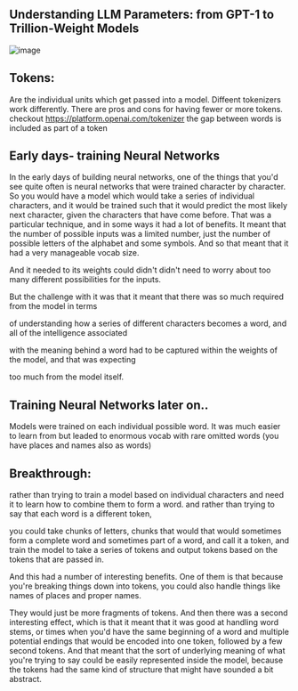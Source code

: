 ## Understanding LLM Parameters: from GPT-1 to Trillion-Weight Models

![image](https://github.com/user-attachments/assets/97d32d28-d646-4792-8dcc-6807b3554710)

## Tokens:
Are the individual units which get passed into a model. Diffeent tokenizers work differently. There are pros and cons for having fewer or more tokens. checkout https://platform.openai.com/tokenizer  the gap between words is included as part of a token

## Early days- training Neural Networks
In the early days of building neural networks, one of the things that you'd see quite often is neural 
networks that were trained character by character.
So you would have a model which would take a series of individual characters, and it would be trained such that it would predict the most likely next character, given the characters that have come before. That was a particular technique, and in some ways it had a lot of benefits. It meant that the number of possible inputs was a limited number, just the number of possible letters
of the alphabet and some symbols. And so that meant that it had a very manageable vocab size.

And it needed to its weights could didn't didn't need to worry about too many different possibilities
for the inputs.

But the challenge with it was that it meant that there was so much required from the model in terms

of understanding how a series of different characters becomes a word, and all of the intelligence associated

with the meaning behind a word had to be captured within the weights of the model, and that was expecting

too much from the model itself.

## Training Neural Networks later on..
Models were trained on each individual possible word. It was much easier to learn from but leaded to enormous vocab with rare omitted words (you have places and names also as words)

## Breakthrough:
 rather than trying to train a model based on individual characters and need it to learn how to combine them to form a word. and rather than trying to say that each word is a different token, 

you could take chunks of letters, chunks that would that would sometimes form a complete word and sometimes part of a word, and call it a token, and train the model to take a series of tokens and output tokens based on the tokens that are passed in.

And this had a number of interesting benefits. One of them is that because you're breaking things down into tokens, you could also handle things like names of places and proper names.

They would just be more fragments of tokens. And then there was a second interesting effect, which is that it meant that it was good at handling word stems, or times when you'd have the same beginning of a word and multiple potential endings that would be encoded into one token, followed by a few second tokens. And that meant that the sort of underlying meaning of what you're trying to say could be easily represented inside the model, because the tokens had the same kind of structure that might have sounded a bit abstract.

